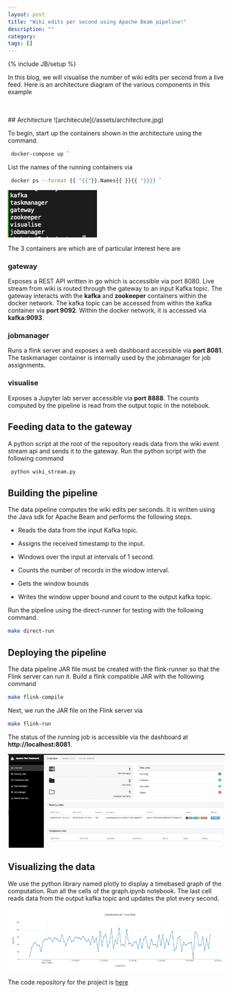 ```yaml
---
layout: post
title: "Wiki edits per second using Apache Beam pipeline!"
description: ""
category: 
tags: []
---
```

{% include JB/setup %}


In this blog, we will visualise the number of wiki edits per second from a live feed. Here is an architecture diagram of the various components in this example

<br>
<br>	
## Architecture
![architecute](/assets/architecture.jpg)


To begin, start up the containers shown in the architecture using the command. 

```sh
 docker-compose up `
```

List the names of the running containers via

```sh
 docker ps --format {{ "{{"}}.Names{{ }}{{ "}}}} `
 ```

![docker_names](/assets/docker_names.jpg)

The 3 containers are which are of particular interest here are

### gateway
Exposes a REST API written in go which is accessible via port 8080. Live stream from wiki is routed  through the gateway to an input Kafka topic. 
The gateway interacts with the <b>kafka</b> and <b>zookeeper</b> containers within the docker network. The kafka topic can be accessed from within the kafka container via <b>port 9092</b>. Within the docker network, it is accessed via <b>kafka:9093</b>. 

### jobmanager
Runs a flink server and exposes a web dashboard accessible via <b>port 8081</b>. The taskmanager container is internally used by the jobmanager for job assignments.

### visualise 
Exposes a Jupyter lab server accessible via <b>port 8888</b>. The counts computed by the pipeline is read from the output topic in the notebook. 


## Feeding data to the gateway
A python script at the root of the repository reads data from the wiki event stream api and sends it to the gateway. Run the python script with the following command

```sh
 python wiki_stream.py 
 ```

## Building the pipeline
The data pipeline computes the wiki edits per seconds.
It is written using the Java sdk for Apache Beam and performs the following steps.

- Reads the data from the input Kafka topic.

- Assigns the received timestamp to the input.

- Windows over the input at intervals of 1 second.

- Counts the number of records in the window interval.

- Gets the window bounds

- Writes the window upper bound and count to the output kafka topic.

Run the pipeline using the direct-runner for testing with the following command.

```sh
make direct-run
```

## Deploying the pipeline
The data pipeline JAR file must be created with the flink-runner so that the Flink server can run it. Build a flink compatible JAR with the following command
```sh
make flink-compile
```

Next, we run the JAR file on the Flink server via
```sh
make flink-run
```

The status of the running job is accessible via the dashboard at <b><a>http://localhost:8081</a></b>.

![Flink server](/assets/flink-server.jpg)

## Visualizing the data
We use the python library named plotly to display a timebased graph of the computation. Run all the cells of the graph.ipynb notebook. The last cell reads data from the output kafka topic and updates the plot every second.
 

![Flink server](/assets/graph.jpg)

The code repository for the project is <a href="https://github.com/akshatashan/dockers" target="_blank">here</a>